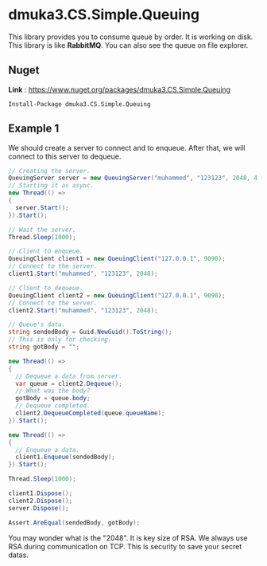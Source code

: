 # dmuka3.CS.Simple.Queuing

 This library provides you to consume queue by order. It is working on disk. This library is like **RabbitMQ**. You can also see the queue on file explorer.
 
 ## Nuget
 **Link** : https://www.nuget.org/packages/dmuka3.CS.Simple.Queuing
 ```nuget
 Install-Package dmuka3.CS.Simple.Queuing
 ```
 
 ## Example 1

  We should create a server to connect and to enqueue. After that, we will connect to this server to dequeue.
  
  ```csharp
// Creating the server.
QueuingServer server = new QueuingServer("muhammed", "123123", 2048, 4, 9090, timeOutAuth: 1);
// Starting it as async.
new Thread(() =>
{
    server.Start();
}).Start();

// Wait the server.
Thread.Sleep(1000);

// Client to enqueue.
QueuingClient client1 = new QueuingClient("127.0.0.1", 9090);
// Connect to the server.
client1.Start("muhammed", "123123", 2048);

// Client to dequeue.
QueuingClient client2 = new QueuingClient("127.0.0.1", 9090);
// Connect to the server.
client2.Start("muhammed", "123123", 2048);

// Queue's data.
string sendedBody = Guid.NewGuid().ToString();
// This is only for checking.
string gotBody = "";

new Thread(() =>
{
    // Dequeue a data from server.
    var queue = client2.Dequeue();
    // What was the body?
    gotBody = queue.body;
    // Dequeue completed.
    client2.DequeueCompleted(queue.queueName);
}).Start();

new Thread(() =>
{
    // Enqueue a data.
    client1.Enqueue(sendedBody);
}).Start();

Thread.Sleep(1000);

client1.Dispose();
client2.Dispose();
server.Dispose();

Assert.AreEqual(sendedBody, gotBody);
  ```
  
  You may wonder what is the "2048". It is key size of RSA. We always use RSA during communication on TCP. This is security to save your secret datas.
  
